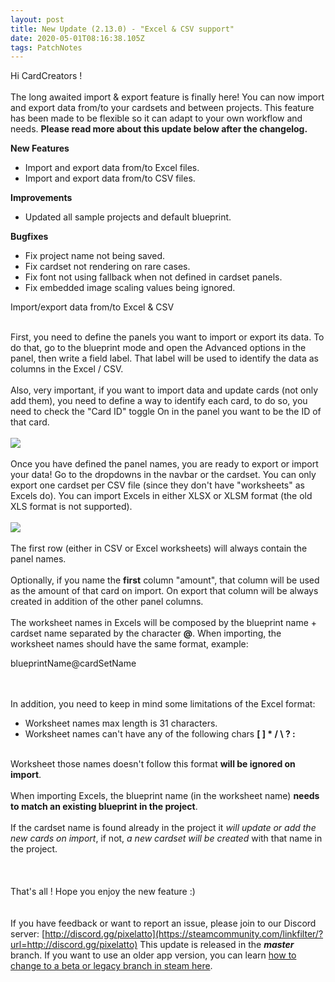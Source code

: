 ```yaml
---
layout: post
title: New Update (2.13.0) - "Excel & CSV support"
date: 2020-05-01T08:16:38.105Z
tags: PatchNotes
---
```

Hi CardCreators !\
\
The long awaited import & export feature is finally here! You can now import and export data from/to your cardsets and between projects. This feature has been made to be flexible so it can adapt to your own workflow and needs. **Please read more about this update below after the changelog.**

**New Features**

* Import and export data from/to Excel files.
* Import and export data from/to CSV files.

**Improvements**

* Updated all sample projects and default blueprint.

**Bugfixes**

* Fix project name not being saved.
* Fix cardset not rendering on rare cases.
* Fix font not using fallback when not defined in cardset panels.
* Fix embedded image scaling values being ignored.

Import/export data from/to Excel & CSV

\
First, you need to define the panels you want to import or export its data. To do that, go to the blueprint mode and open the Advanced options in the panel, then write a field label. That label will be used to identify the data as columns in the Excel / CSV.\
\
Also, very important, if you want to import data and update cards (not only add them), you need to define a way to identify each card, to do so, you need to check the "Card ID" toggle On in the panel you want to be the ID of that card.\
\
![](https://cdn.cloudflare.steamstatic.com/steamcommunity/public/images/clans/28448748/b214491af6d8a4624b31a3dfd094d4fe833bdec0.png)\
\
Once you have defined the panel names, you are ready to export or import your data! Go to the dropdowns in the navbar or the cardset. You can only export one cardset per CSV file (since they don't have "worksheets" as Excels do). You can import Excels in either XLSX or XLSM format (the old XLS format is not supported).\
\
![](https://cdn.cloudflare.steamstatic.com/steamcommunity/public/images/clans/28448748/0894a35c391feff5be6bd40e5c33bffc4de01640.png)\
\
The first row (either in CSV or Excel worksheets) will always contain the panel names.\
\
Optionally, if you name the **first** column "amount", that column will be used as the amount of that card on import. On export that column will be always created in addition of the other panel columns.\
\
The worksheet names in Excels will be composed by the blueprint name + cardset name separated by the character **@**. When importing, the worksheet names should have the same format, example:

blueprintName@cardSetName

\
\
In addition, you need to keep in mind some limitations of the Excel format:

* Worksheet names max length is 31 characters.
* Worksheet names can't have any of the following chars **\[ ] * / \ ? :**

\
Worksheet those names doesn't follow this format **will be ignored on import**.\
\
When importing Excels, the blueprint name (in the worksheet name) **needs to match an existing blueprint in the project**.\
\
If the cardset name is found already in the project it *will update or add the new cards on import*, if not, *a new cardset will be created* with that name in the project.\
\
\
\
That's all ! Hope you enjoy the new feature :)\
\
\
If you have feedback or want to report an issue, please join to our Discord server: [http://discord.gg/pixelatto](https://steamcommunity.com/linkfilter/?url=http://discord.gg/pixelatto)
This update is released in the ***master*** branch. If you want to use an older app version, you can learn [how to change to a beta or legacy branch in steam here](https://steamcommunity.com/linkfilter/?url=https://steamcommunity.com/sharedfiles/filedetails/?id=1129108624).